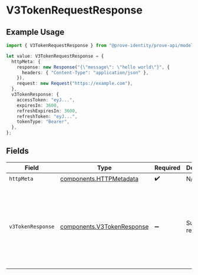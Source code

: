 # V3TokenRequestResponse

## Example Usage

```typescript
import { V3TokenRequestResponse } from "@prove-identity/prove-api/models/operations";

let value: V3TokenRequestResponse = {
  httpMeta: {
    response: new Response("{\"message\": \"hello world\"}", {
      headers: { "Content-Type": "application/json" },
    }),
    request: new Request("https://example.com"),
  },
  v3TokenResponse: {
    accessToken: "eyJ...",
    expiresIn: 3600,
    refreshExpiresIn: 3600,
    refreshToken: "eyJ...",
    tokenType: "Bearer",
  },
};
```

## Fields

| Field                                                                                                                           | Type                                                                                                                            | Required                                                                                                                        | Description                                                                                                                     | Example                                                                                                                         |
| ------------------------------------------------------------------------------------------------------------------------------- | ------------------------------------------------------------------------------------------------------------------------------- | ------------------------------------------------------------------------------------------------------------------------------- | ------------------------------------------------------------------------------------------------------------------------------- | ------------------------------------------------------------------------------------------------------------------------------- |
| `httpMeta`                                                                                                                      | [components.HTTPMetadata](../../models/components/httpmetadata.md)                                                              | :heavy_check_mark:                                                                                                              | N/A                                                                                                                             |                                                                                                                                 |
| `v3TokenResponse`                                                                                                               | [components.V3TokenResponse](../../models/components/v3tokenresponse.md)                                                        | :heavy_minus_sign:                                                                                                              | Successful request.                                                                                                             | {<br/>"access_token": "eyJ...",<br/>"refresh_token": "eyJ...",<br/>"refresh_expires_in": 3600,<br/>"token_type": "Bearer",<br/>"expires_in": 3600<br/>} |